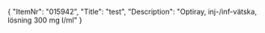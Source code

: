 {
  "ItemNr": "015942",
  "Title": "test",
  "Description": "Optiray, inj-/inf-vätska, lösning 300 mg I/ml"
}